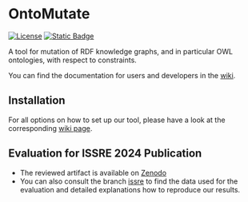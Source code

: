 # OntoMutate

[![License](https://img.shields.io/github/license/Edkamb/OntoMutate)](https://opensource.org/licenses/Apache-2.0)
[![Static Badge](https://img.shields.io/badge/documentation-GitHub_Wiki-1f883d)](https://github.com/Edkamb/OntoMutate/wiki)

A tool for mutation of RDF knowledge graphs, and in particular OWL ontologies, with respect to constraints. 

You can find the documentation for users and developers in the  [wiki](https://github.com/Edkamb/OntoMutate/wiki).

## Installation
For all options on how to set up our tool, please have a look at the corresponding [wiki page](https://github.com/Edkamb/OntoMutate/wiki/Installation).

## Evaluation for ISSRE 2024 Publication
 - The reviewed artifact is available on [Zenodo](https://doi.org/10.5281/zenodo.13325715)
 - You can also consult the branch [issre](https://github.com/Edkamb/OntoMutate/tree/issre) to find the data used for the evaluation and detailed explanations how to reproduce our results.
